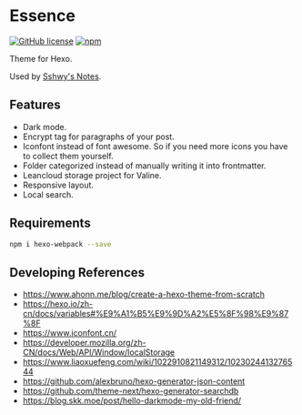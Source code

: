 # Essence

[![GitHub license](https://img.shields.io/github/license/sshwy/hexo-theme-essence)](https://github.com/sshwy/hexo-theme-essence) [![npm](https://img.shields.io/npm/v/hexo-theme-essence)](https://www.npmjs.com/package/hexo-theme-essence)

Theme for Hexo.

Used by [Sshwy's Notes](https://notes.sshwy.name).

## Features

- Dark mode.
- Encrypt tag for paragraphs of your post.
- Iconfont instead of font awesome. So if you need more icons you have to collect them yourself.
- Folder categorized instead of manually writing it into frontmatter.
- Leancloud storage project for Valine.
- Responsive layout.
- Local search.

## Requirements

```bash
npm i hexo-webpack --save
```

## Developing References

- https://www.ahonn.me/blog/create-a-hexo-theme-from-scratch
- https://hexo.io/zh-cn/docs/variables#%E9%A1%B5%E9%9D%A2%E5%8F%98%E9%87%8F
- https://www.iconfont.cn/
- https://developer.mozilla.org/zh-CN/docs/Web/API/Window/localStorage
- https://www.liaoxuefeng.com/wiki/1022910821149312/1023024413276544
- https://github.com/alexbruno/hexo-generator-json-content
- https://github.com/theme-next/hexo-generator-searchdb
- https://blog.skk.moe/post/hello-darkmode-my-old-friend/
